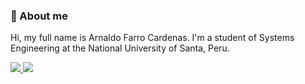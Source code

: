 

### 👋 About me

Hi, my full name is Arnaldo Farro Cardenas. I'm a student of Systems Engineering at the National University of Santa, Peru.

<a href="https://www.linkedin.com/in/arnaldofarro" Target="_blank"><img src="https://img.shields.io/badge/LinkedIn%20-%230077B5.svg?&logo=linkedin&logoColor=white"/> </a>
![](https://komarev.com/ghpvc/?username=AndreeFarro)  
